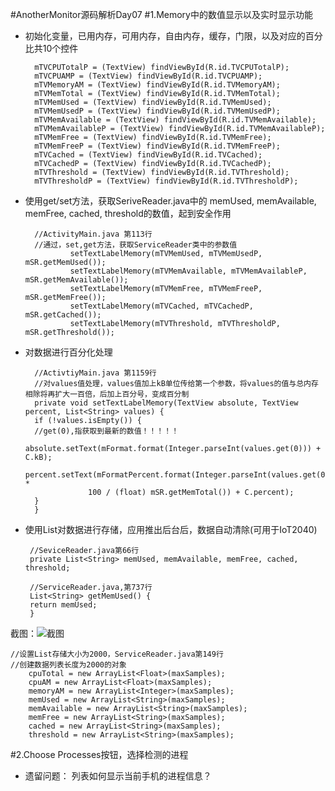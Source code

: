 #AnotherMonitor源码解析Day07
#1.Memory中的数值显示以及实时显示功能

- 初始化变量，已用内存，可用内存，自由内存，缓存，门限，以及对应的百分比共10个控件

		mTVCPUTotalP = (TextView) findViewById(R.id.TVCPUTotalP);
		mTVCPUAMP = (TextView) findViewById(R.id.TVCPUAMP);
		mTVMemoryAM = (TextView) findViewById(R.id.TVMemoryAM);
		mTVMemTotal = (TextView) findViewById(R.id.TVMemTotal);
		mTVMemUsed = (TextView) findViewById(R.id.TVMemUsed);
		mTVMemUsedP = (TextView) findViewById(R.id.TVMemUsedP);
		mTVMemAvailable = (TextView) findViewById(R.id.TVMemAvailable);
		mTVMemAvailableP = (TextView) findViewById(R.id.TVMemAvailableP);
		mTVMemFree = (TextView) findViewById(R.id.TVMemFree);
		mTVMemFreeP = (TextView) findViewById(R.id.TVMemFreeP);
		mTVCached = (TextView) findViewById(R.id.TVCached);
		mTVCachedP = (TextView) findViewById(R.id.TVCachedP);
		mTVThreshold = (TextView) findViewById(R.id.TVThreshold);
		mTVThresholdP = (TextView) findViewById(R.id.TVThresholdP);
		
- 使用get/set方法，获取SeriveReader.java中的	memUsed, memAvailable, memFree, cached, threshold的数值，起到安全作用

		//ActivityMain.java 第113行
		//通过，set,get方法，获取ServiceReader类中的参数值
				setTextLabelMemory(mTVMemUsed, mTVMemUsedP, mSR.getMemUsed());
				setTextLabelMemory(mTVMemAvailable, mTVMemAvailableP, mSR.getMemAvailable());
				setTextLabelMemory(mTVMemFree, mTVMemFreeP, mSR.getMemFree());
				setTextLabelMemory(mTVCached, mTVCachedP, mSR.getCached());
				setTextLabelMemory(mTVThreshold, mTVThresholdP, mSR.getThreshold());

- 对数据进行百分化处理

		//ActivtiyMain.java 第1159行
		//对values值处理，values值加上kB单位传给第一个参数，将values的值与总内存相除将再扩大一百倍，后加上百分号，变成百分制
		private void setTextLabelMemory(TextView absolute, TextView percent, List<String> values) {
		if (!values.isEmpty()) {
		//get(0),指获取到最新的数值！！！！！
			absolute.setText(mFormat.format(Integer.parseInt(values.get(0))) + C.kB);
			percent.setText(mFormatPercent.format(Integer.parseInt(values.get(0)) *
					100 / (float) mSR.getMemTotal()) + C.percent);
		}
		}

-  使用List对数据进行存储，应用推出后台后，数据自动清除(可用于IoT2040)

		//SeviceReader.java第66行
		private List<String> memUsed, memAvailable, memFree, cached, threshold;
		
		//ServiceReader.java,第737行
		List<String> getMemUsed() {
		return memUsed;
		}

截图：![截图](/home/liu/图片/AM_List_length.png) 

	//设置List存储大小为2000，ServiceReader.java第149行
	//创建数据列表长度为2000的对象
		cpuTotal = new ArrayList<Float>(maxSamples);
		cpuAM = new ArrayList<Float>(maxSamples);
		memoryAM = new ArrayList<Integer>(maxSamples);
		memUsed = new ArrayList<String>(maxSamples);
		memAvailable = new ArrayList<String>(maxSamples);
		memFree = new ArrayList<String>(maxSamples);
		cached = new ArrayList<String>(maxSamples);
		threshold = new ArrayList<String>(maxSamples);
		
#2.Choose Processes按钮，选择检测的进程
- 遗留问题： 列表如何显示当前手机的进程信息？
